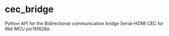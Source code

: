 # cec_bridge
Python API for the Bidirectional communication bridge Serial-HDMI CEC for 8bit MCU pic16f628a.
